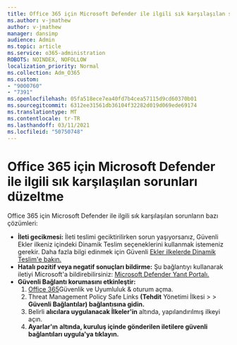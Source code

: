 ```yaml
---
title: Office 365 için Microsoft Defender ile ilgili sık karşılaşılan sorunları düzeltme
ms.author: v-jmathew
author: v-jmathew
manager: dansimp
audience: Admin
ms.topic: article
ms.service: o365-administration
ROBOTS: NOINDEX, NOFOLLOW
localization_priority: Normal
ms.collection: Adm_O365
ms.custom:
- "9000760"
- "7391"
ms.openlocfilehash: 05fa518ece7ea40fd7b4cea57115d9cd60370b01
ms.sourcegitcommit: 6312ee31561db36104f32282d019d069ede69174
ms.translationtype: MT
ms.contentlocale: tr-TR
ms.lasthandoff: 03/11/2021
ms.locfileid: "50750748"
---
```

# <a name="fix-common-problems-with-microsoft-defender-for-office-365"></a>Office 365 için Microsoft Defender ile ilgili sık karşılaşılan sorunları düzeltme

Office 365 için Microsoft Defender ile ilgili sık karşılaşılan sorunların bazı çözümleri:

- **İleti gecikmesi:** İleti teslimi geciktirilirken sorun yaşıyorsanız, Güvenli Ekler ilkeniz  içindeki Dinamik Teslim seçeneklerini kullanmak istemeniz gerekir. Daha fazla bilgi edinmek için Güvenli [Ekler ilkelerde Dinamik Teslim'e bakın.](https://go.microsoft.com/fwlink/?linkid=2094106)
- **Hatalı pozitif veya negatif sonuçları bildirme:** Şu bağlantıyı kullanarak iletiyi Microsoft'a bildirebilirsiniz: [Microsoft Defender Yanıt Portalı.](https://go.microsoft.com/fwlink/?linkid=2092835)
- **Güvenli Bağlantı korumasını etkinleştir:**
    1. [Office 365](https://go.microsoft.com/fwlink/p/?linkid=2077143)Güvenlik ve Uyumluluk & oturum açma.
    2. Threat Management Policy Safe Links **(Tehdit** Yönetimi İlkesi  >    >  **Güvenli Bağlantılar) bağlantısına gidin.**
    3. Belirli **alıcılara uygulanacak İlkeler'in** altında, yapılandırılmış ilkeyi açın.
    4. **Ayarlar'ın** **altında, kuruluş içinde gönderilen iletilere güvenli bağlantıları uygula'ya tıklayın.**
